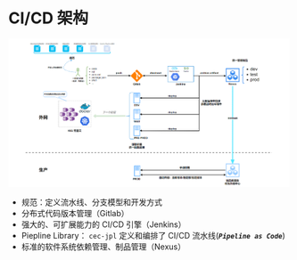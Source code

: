 # CI/CD 架构

![image-20210524093913685](assets/image-20210524093913685.png)

- 规范：定义流水线、分支模型和开发方式
- 分布式代码版本管理（Gitlab）
- 强大的、可扩展能力的 CI/CD 引擎（Jenkins）
- Piepline Library： `cec-jpl` 定义和编排了 CI/CD 流水线(***`Pipeline as Code`***)
- 标准的软件系统依赖管理、制品管理（Nexus）



